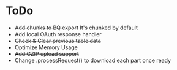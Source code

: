 # ToDo

 - ~~Add chunks to BQ export~~ It's chunked by default
 - Add local OAuth response handler
 - ~~Check & Clear previous table data~~
 - Optimize Memory Usage
 - ~~Add GZIP upload support~~
 - Change .processRequest() to download each part once ready